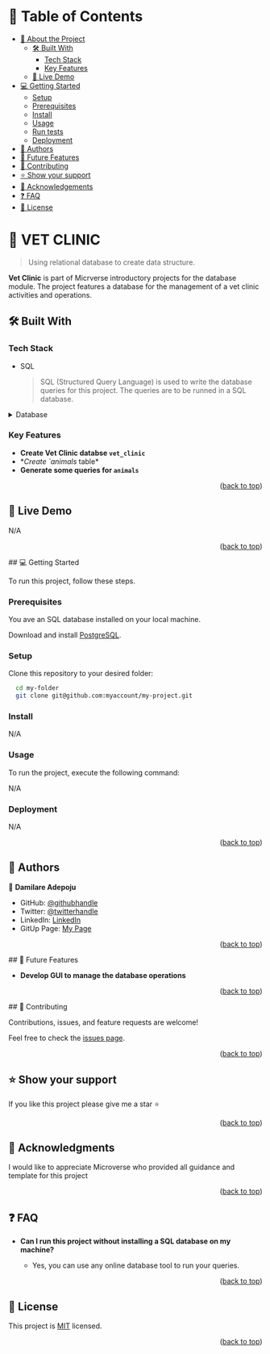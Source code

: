 # 📗 Table of Contents

- [📖 About the Project](#about-project)
  - [🛠 Built With](#built-with)
    - [Tech Stack](#tech-stack)
    - [Key Features](#key-features)
  - [🚀 Live Demo](#live-demo)
- [💻 Getting Started](#getting-started)
  - [Setup](#setup)
  - [Prerequisites](#prerequisites)
  - [Install](#install)
  - [Usage](#usage)
  - [Run tests](#run-tests)
  - [Deployment](#triangular_flag_on_post-deployment)
- [👥 Authors](#authors)
- [🔭 Future Features](#future-features)
- [🤝 Contributing](#contributing)
- [⭐️ Show your support](#support)
- [🙏 Acknowledgements](#acknowledgements)
- [❓ FAQ](#faq)
- [📝 License](#license)

<!-- PROJECT DESCRIPTION -->

# 📖 VET CLINIC <a name="about-project"></a>

> Using relational database to create data structure.

**Vet Clinic** is part of Micrverse introductory projects for the database module. The project features a database for the management of a vet clinic activities and operations.

## 🛠 Built With <a name="built-with"></a>

### Tech Stack <a name="tech-stack"></a>

- SQL
  > SQL (Structured Query Language) is used to write the database queries for this project. The queries are to be runned in a SQL database.

<details>

<summary>Database</summary>
  <ul>
    <li><a href="https://www.postgresql.org/">PostgreSQL</a></li>
  </ul>
</details>

<!-- Features -->

### Key Features <a name="key-features"></a>

- **Create Vet Clinic databse `vet_clinic`**
- \*_Create `animals_ table\*
- **Generate some queries for `animals`**

<p align="right">(<a href="#readme-top">back to top</a>)</p>

<!-- LIVE DEMO -->

## 🚀 Live Demo <a name="live-demo"></a>

N/A

<p align="right">(<a href="#readme-top">back to top</a>)</p>
## 💻 Getting Started <a name="getting-started"></a>

To run this project, follow these steps.

### Prerequisites

You ave an SQL database installed on your local machine.

Download and install [PostgreSQL](https://www.postgresql.org/).

### Setup

Clone this repository to your desired folder:

```sh
  cd my-folder
  git clone git@github.com:myaccount/my-project.git
```

### Install

N/A

### Usage

To run the project, execute the following command:

N/A

### Deployment

N/A

<p align="right">(<a href="#readme-top">back to top</a>)</p>

## 👥 Authors <a name="authors"></a>

👤 **Damilare Adepoju**

- GitHub: [@githubhandle](https://github.com/adamilare)
- Twitter: [@twitterhandle](https://twitter.com/mailtodare)
- LinkedIn: [LinkedIn](https://linkedin.com/in/adamilare)
- GitUp Page: [My Page](https://adamilare.github.io/)

<p align="right">(<a href="#readme-top">back to top</a>)</p>
## 🔭 Future Features <a name="future-features"></a>

- **Develop GUI to manage the database operations**

<p align="right">(<a href="#readme-top">back to top</a>)</p>
## 🤝 Contributing <a name="contributing"></a>

Contributions, issues, and feature requests are welcome!

Feel free to check the [issues page](../../issues/).

<p align="right">(<a href="#readme-top">back to top</a>)</p>

## ⭐️ Show your support <a name="support"></a>

If you like this project please give me a star ⭐

<p align="right">(<a href="#readme-top">back to top</a>)</p>

## 🙏 Acknowledgments <a name="acknowledgements"></a>

I would like to appreciate Microverse who provided all guidance and template for this project

<p align="right">(<a href="#readme-top">back to top</a>)</p>

## ❓ FAQ <a name="faq"></a>

- **Can I run this project without installing a SQL database on my machine?**

  - Yes, you can use any online database tool to run your queries.

<p align="right">(<a href="#readme-top">back to top</a>)</p>

<!-- LICENSE -->

## 📝 License <a name="license"></a>

This project is [MIT](./LICENSE) licensed.

<p align="right">(<a href="#readme-top">back to top</a>)</p>
